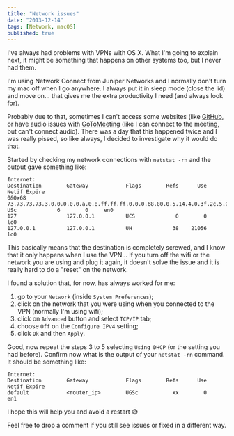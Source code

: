 ```yaml
---
title: "Network issues"
date: "2013-12-14"
tags: [Network, macOS]
published: true
---
```


I've always had problems with VPNs with OS X. What I'm going to explain next, it
might be something that happens on other systems too, but I never had them.

I'm using Network Connect from Juniper Networks and I normally don't turn my mac
off when I go anywhere. I always put it in sleep mode (close the lid) and move
on... that gives me the extra productivity I need (and always look for).

Probably due to that, sometimes I can't access some websites (like
[GitHub](https://github.com), or have audio issues with
[GoToMeeting](http://www.gotomeeting.com/) (like I can connect to the meeting,
but can't connect audio). There was a day that this happened twice and I was
really pissed, so like always, I decided to investigate why it would do that.

Started by checking my network connections with `netstat -rn` and the output
gave something like:

```
Internet:
Destination        Gateway            Flags        Refs      Use   Netif Expire
0&0x68             73.73.73.73.3.0.0.0.0.0.a.0.8.ff.ff.ff.0.0.0.68.80.0.5.14.4.0.3f.2c.5.0.6.1.3.0.0.0.0.0.0.0.1.8.1.0.0.0.0.0.4.0.0.0.7f.ff.ff.ff.0.0.0.0.dc.5.0.0.0.0.0.0.5c.c2.59.53.0.0.0.0.0.0.0.0.0.0.0.0.0.0.0.0.0.0.0.0.4.0.0.0.0.0.0.0.0.0.0.0.0.0.0.0.0.0.0.0.10.2.0 USc             6        0     en0
127                127.0.0.1          UCS             0        0     lo0
127.0.0.1          127.0.0.1          UH             38    21056     lo0
```

This basically means that the destination is completely screwed, and I know that
it only happens when I use the VPN... If you turn off the wifi or the network
you are using and plug it again, it doesn't solve the issue and it is really
hard to do a "reset" on the network.

I found a solution that, for now, has always worked for me:

1.  go to your `Network` (inside `System Preferences`);
2.  click on the network that you were using when you connected to the VPN
    (normally I'm using wifi);
3.  click on `Advanced` button and select `TCP/IP` tab;
4.  choose `Off` on the `Configure IPv4` setting;
5.  click `Ok` and then `Apply`.

Good, now repeat the steps 3 to 5 selecting `Using DHCP` (or the setting you had
before). Confirm now what is the output of your `netstat -rn` command. It should
be something like:

```
Internet:
Destination        Gateway            Flags        Refs      Use   Netif Expire
default            <router_ip>        UGSc           xx        0     en1
```

I hope this will help you and avoid a restart 😅

Feel free to drop a comment if you still see issues or fixed in a different way.

